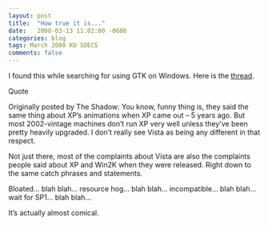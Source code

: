 ```yaml
---
layout: post
title:  "How true it is..."
date:   2008-03-13 11:02:00 -0600
categories: blog
tags: March 2008 KU SOECS
comments: false
---
```

I found this while searching for using GTK on Windows. Here is the [thread](http://episteme.arstechnica.com/eve/forums/a/tpc/f/48409524/m/346009087831/p/3).

Quote

Originally posted by The Shadow:
You know, funny thing is, they said the same thing about XP’s animations when XP came out – 5 years ago. But most 2002-vintage machines don’t run XP very well unless they’ve been pretty heavily upgraded. I don’t really see Vista as being any different in that respect.

Not just there, most of the complaints about Vista are also the complaints people said about XP and Win2K when they were released. Right down to the same catch phrases and statements.

Bloated… blah blah… resource hog… blah blah… incompatible… blah blah… wait for SP1… blah blah…

It’s actually almost comical.
